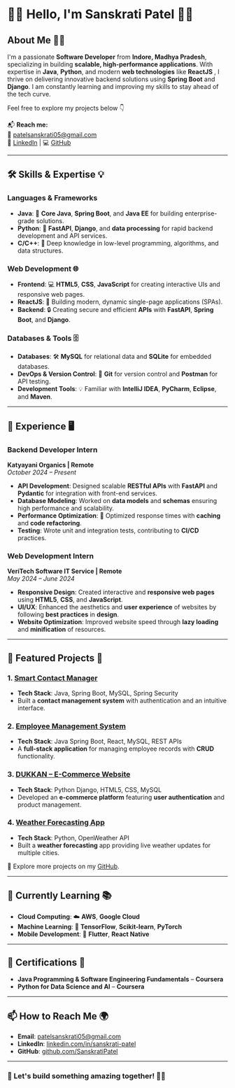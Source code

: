 # 👨‍💻 Hello, I'm Sanskrati Patel 👋✨

## About Me 👨‍💻
I'm a passionate **Software Developer** from **Indore, Madhya Pradesh**, specializing in building **scalable, high-performance applications**. With expertise in **Java**, **Python**, and modern **web technologies** like **ReactJS** , I thrive on delivering innovative backend solutions using **Spring Boot** and **Django**. I am constantly learning and improving my skills to stay ahead of the tech curve.

Feel free to explore my projects below 👇

📬 **Reach me:**  
📧 [patelsanskrati05@gmail.com](mailto:patelsanskrati05@gmail.com)  
🔗 [LinkedIn](https://www.linkedin.com/in/sanskrati-patel/) | 💻 [GitHub](https://github.com/SanskratiPatel)  

---

## 🛠️ Skills & Expertise 💡

### **Languages & Frameworks**
- **Java**: 💪 **Core Java**, **Spring Boot**, and **Java EE** for building enterprise-grade solutions.  
- **Python**: 🐍 **FastAPI**, **Django**, and **data processing** for rapid backend development and API services.  
- **C/C++**: 🔧 Deep knowledge in low-level programming, algorithms, and data structures.

### **Web Development 🌐**
- **Frontend**: 💻 **HTML5**, **CSS**, **JavaScript** for creating interactive UIs and responsive web pages.  
- **ReactJS**: 🚀 Building modern, dynamic single-page applications (SPAs).  
- **Backend**: 🔒 Creating secure and efficient **APIs** with **FastAPI**, **Spring Boot**, and **Django**.

### **Databases & Tools 🗄️**
- **Databases**: 🛠️ **MySQL** for relational data and **SQLite** for embedded databases.
- **DevOps & Version Control**: 🔄 **Git** for version control and **Postman** for API testing.
- **Development Tools**: 💡 Familiar with **IntelliJ IDEA**, **PyCharm**, **Eclipse**, and **Maven**.

---

## 💼 Experience 🖥️

### **Backend Developer Intern**  
**Katyayani Organics | Remote**  
*October 2024 – Present*  
- **API Development**: Designed scalable **RESTful APIs** with **FastAPI** and **Pydantic** for integration with front-end services.  
- **Database Modeling**: Worked on **data models** and **schemas** ensuring high performance and scalability.  
- **Performance Optimization**: 🚀 Optimized response times with **caching** and **code refactoring**.  
- **Testing**: Wrote unit and integration tests, contributing to **CI/CD** practices.

### **Web Development Intern**  
**VeriTech Software IT Service | Remote**  
*May 2024 – June 2024*  
- **Responsive Design**: Created interactive and **responsive web pages** using **HTML5**, **CSS**, and **JavaScript**.  
- **UI/UX**: Enhanced the aesthetics and **user experience** of websites by following **best practices** in **design**.  
- **Website Optimization**: Improved website speed through **lazy loading** and **minification** of resources.

---

## 📂 Featured Projects 🌟

### 1. **[Smart Contact Manager](https://github.com/SanskratiPatel/SmartContactManager)**  
   - **Tech Stack**: Java, Spring Boot, MySQL, Spring Security  
   - Built a **contact management system** with authentication and an intuitive interface.  

### 2. **[Employee Management System](https://github.com/SanskratiPatel/EmployeeManagementSystem)**  
   - **Tech Stack**: Java Spring Boot, React, MySQL, REST APIs  
   - A **full-stack application** for managing employee records with **CRUD** functionality.

### 3. **[DUKKAN – E-Commerce Website](https://github.com/SanskratiPatel/DUKKAN-E-Commerce)**  
   - **Tech Stack**: Python Django, HTML5, CSS, MySQL  
   - Developed an **e-commerce platform** featuring **user authentication** and product management.

### 4. **[Weather Forecasting App](https://github.com/SanskratiPatel/WeatherForecasting)**  
   - **Tech Stack**: Python, OpenWeather API  
   - Built a **weather forecasting** app providing live weather updates for multiple cities.

🔎 Explore more projects on my [GitHub](https://github.com/SanskratiPatel).

---

## 🌱 Currently Learning 📚
- **Cloud Computing**: ☁️ **AWS**, **Google Cloud**  
- **Machine Learning**: 🤖 **TensorFlow**, **Scikit-learn**, **PyTorch**  
- **Mobile Development**: 📱 **Flutter**, **React Native**

---

## 📝 Certifications 🏅
- **Java Programming & Software Engineering Fundamentals** – **Coursera**  
- **Python for Data Science and AI** – **Coursera**

---

## 📫 How to Reach Me 🌍
- **Email**: [patelsanskrati05@gmail.com](mailto:patelsanskrati05@gmail.com)  
- **LinkedIn**: [linkedin.com/in/sanskrati-patel](https://www.linkedin.com/in/sanskrati-patel-b2464b223/)  
- **GitHub**: [github.com/SanskratiPatel](https://github.com/sanskratiPatel)  

---

### 🌟 Let's build something amazing together! 🚀✨
